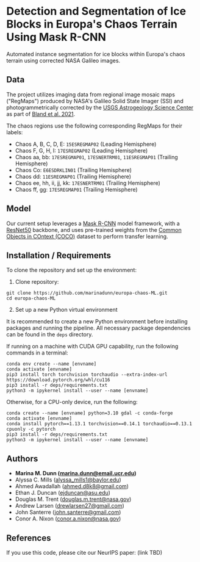 # Detection and Segmentation of Ice Blocks in Europa's Chaos Terrain Using Mask R-CNN
Automated instance segmentation for ice blocks within Europa's chaos terrain using corrected NASA Galileo images.

## Data
The project utilizes imaging data from regional image mosaic maps ("RegMaps") produced by NASA's Galileo Solid State Imager (SSI) and photogrammetrically corrected by the [USGS Astrogeology Science Center](https://astrogeology.usgs.gov/search/map/Europa/Mosaic/Equirectangular_Mosaics_of_Europa_v3) as part of [Bland et al. 2021](https://agupubs.onlinelibrary.wiley.com/doi/full/10.1029/2021EA001935).

The chaos regions use the following corresponding RegMaps for their labels:
- Chaos A, B, C, D, E: `15ESREGMAP02` (Leading Hemisphere)
- Chaos F, G, H, I: `17ESREGMAP02` (Leading Hemisphere)
- Chaos aa, bb: `17ESREGMAP01`, `17ESNERTRM01`, `11ESREGMAP01` (Trailing Hemisphere)
- Chaos Co: `E6ESDRKLIN01` (Trailing Hemisphere)
- Chaos dd: `11ESREGMAP01` (Trailing Hemisphere)
- Chaos ee, hh, ii, jj, kk: `17ESNERTRM01` (Trailing Hemisphere)
- Chaos ff, gg: `17ESREGMAP01` (Trailing Hemisphere)

## Model
Our current setup leverages a [Mask R-CNN](https://arxiv.org/pdf/1703.06870.pdf) model framework, with a [ResNet50](https://arxiv.org/abs/1512.03385) backbone, and uses pre-trained weights from the [Common Objects in COntext (COCO)](https://cocodataset.org/#home) dataset to perform transfer learning.

## Installation / Requirements
To clone the repository and set up the environment:

1. Clone repository:
```
git clone https://github.com/marinadunn/europa-chaos-ML.git
cd europa-chaos-ML
```

2. Set up a new Python virtual environment

It is recommended to create a new Python environment before installing packages and running the pipeline. All necessary package dependencies can be found in the `deps` directory.

If running on a machine with CUDA GPU capability, run the following commands in a terminal:
```
conda env create --name [envname]
conda activate [envname]
pip3 install torch torchvision torchaudio --extra-index-url https://download.pytorch.org/whl/cu116
pip3 install -r deps/requirements.txt
python3 -m ipykernel install --user --name [envname]
```

Otherwise, for a CPU-only device, run the following:
```
conda create --name [envname] python=3.10 gdal -c conda-forge
conda activate [envname]
conda install pytorch==1.13.1 torchvision==0.14.1 torchaudio==0.13.1 cpuonly -c pytorch
pip3 install -r deps/requirements.txt
python3 -m ipykernel install --user --name [envname]
```

## Authors
- **Marina M. Dunn (<marina.dunn@email.ucr.edu>)**
- Alyssa C. Mills (<alyssa_mills1@baylor.edu>)
- Ahmed Awadallah (<ahmed.d8k8@gmail.com>)
- Ethan J. Duncan (<ejduncan@asu.edu>)
- Douglas M. Trent (<douglas.m.trent@nasa.gov>)
- Andrew Larsen (<drewlarsen27@gmail.com>)
- John Santerre (<john.santerre@gmail.com>)
- Conor A. Nixon (<conor.a.nixon@nasa.gov>)

## References
If you use this code, please cite our NeurIPS paper: (link TBD)
